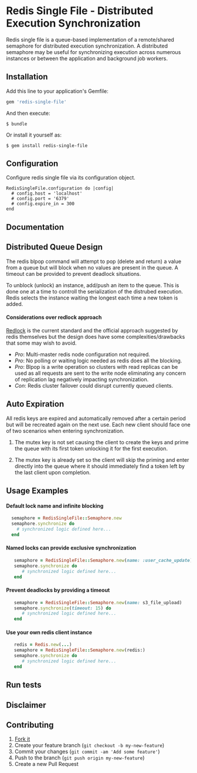 # Redis Single File - Distributed Execution Synchronization

Redis single file is a queue-based implementation of a remote/shared semaphore
for distributed execution synchronization. A distributed semaphore may be useful
for synchronizing execution across numerous instances or between the application
and background job workers.

## Installation

Add this line to your application's Gemfile:

```ruby
gem 'redis-single-file'
```

And then execute:

    $ bundle

Or install it yourself as:

    $ gem install redis-single-file

## Configuration

Configure redis single file via its configuration object.

```redis
RedisSingleFile.configuration do |config|
  # config.host = 'localhost'
  # config.port = '6379'
  # config.expire_in = 300
end
```

## Documentation

## Distributed Queue Design

The redis blpop command will attempt to pop (delete and return) a value from
a queue but will block when no values are present in the queue. A timeout can
be provided to prevent deadlock situations.

To unblock (unlock) an instance, add/push an item to the queue. This is done
one at a time to controll the serialization of the distrubed execution. Redis
selects the instance waiting the longest each time a new token is added.

#### Considerations over redlock approach

[Redlock](https://github.com/leandromoreira/redlock-rb) is the current standard
and the official approach suggested by redis themselves but the design does have
some complexities/drawbacks that some may wish to avoid.

* *Pro*: Multi-master redis node configuration not required.
* *Pro*: No polling or waiting logic needed as redis does all the blocking.
* *Pro*: Blpop is a write operation so clusters with read replicas can be used
   as all requests are sent to the write node eliminating any concern of
   replication lag negatively impacting synchronization.
* *Con*: Redis cluster failover could disrupt currently queued clients.

## Auto Expiration

All redis keys are expired and automatically removed after a certain period
but will be recreated again on the next use. Each new client should face one
of two scenarios when entering synchronization.

1. The mutex key is not set causing the client to create the keys and prime
   the queue with its first token unlocking it for the first execution.

2. The mutex key is already set so the client will skip the priming and enter
   directly into the queue where it should immediately find a token left by
   the last client upon completion.

## Usage Examples

#### Default lock name and infinite blocking
```ruby
  semaphore = RedisSingleFile::Semaphore.new
  semaphore.synchronize do
    # synchronized logic defined here...
  end
```

#### Named locks can provide exclusive synchronization
```ruby
   semaphore = RedisSingleFile::Semaphore.new(name: :user_cache_update)
   semaphore.synchronize do
      # synchronized logic defined here...
   end
```

#### Prevent deadlocks by providing a timeout
```ruby
   semaphore = RedisSingleFile::Semaphore.new(name: s3_file_upload)
   semaphore.synchronize(timeout: 15) do
      # synchronized logic defined here...
   end
```

#### Use your own redis client instance
```ruby
   redis = Redis.new(...)
   semaphore = RedisSingleFile::Semaphore.new(redis:)
   semaphore.synchronize do
      # synchronized logic defined here...
   end
```

## Run tests


## Disclaimer


## Contributing

1. [Fork it](https://github.com/lifeBCE/redis-single-file/fork)
2. Create your feature branch (`git checkout -b my-new-feature`)
3. Commit your changes (`git commit -am 'Add some feature'`)
4. Push to the branch (`git push origin my-new-feature`)
5. Create a new Pull Request
